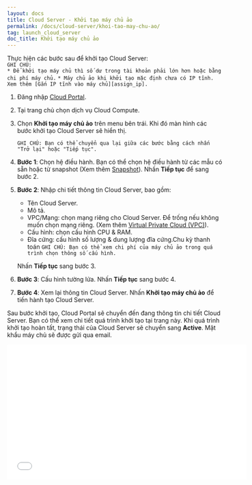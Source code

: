 ```yaml
---
layout: docs
title: Cloud Server - Khởi tạo máy chủ ảo
permalink: /docs/cloud-server/khoi-tao-may-chu-ao/
tag: launch_cloud_server
doc_title: Khởi tạo máy chủ ảo
---
```


Thực hiện các bước sau để khởi tạo Cloud Server:  
```GHI CHÚ: ```  
```* Để khởi tạo máy chủ thì số dư trong tài khoản phải lớn hơn hoặc bằng chi phí máy chủ.```
```* Máy chủ ảo khi khởi tạo mặc định chưa có IP tĩnh. Xem thêm [Gắn IP tĩnh vào máy chủ][assign_ip].```

1. Đăng nhập [Cloud Portal][1].
2. Tại trang chủ chọn dịch vụ Cloud Compute.
3. Chọn **Khởi tạo máy chủ ảo** trên menu bên trái. Khi đó màn hình các bước khởi tạo Cloud Server sẽ hiển thị.

    ```GHI CHÚ: Bạn có thể chuyển qua lại giữa các bước bằng cách nhấn "Trở lại" hoặc "Tiếp tục".```

4. **Bước 1**: Chọn hệ điều hành. Bạn có thể chọn hệ điều hành từ các mẫu có sẵn hoặc từ snapshot (Xem thêm [Snapshot][2]). 
Nhấn **Tiếp tục** để sang bước 2.
5. **Bước 2**: Nhập chi tiết thông tin Cloud Server, bao gồm:
    - Tên Cloud Server.
    - Mô tả.
    - VPC/Mạng: chọn mạng riêng cho Cloud Server. Để trống nếu không muốn chọn mạng riêng. (Xem thêm [Virtual Private Cloud (VPC)][3]).
    - Cấu hình: chọn cấu hình CPU & RAM.
    - Đĩa cứng: cấu hình số lượng & dung lượng đĩa cứng.Chu kỳ thanh toán
    ```GHI CHÚ: Bạn có thể xem chi phí của máy chủ ảo trong quá trình chọn thông số cấu hình.```
    
    Nhấn **Tiếp tục** sang bước 3.
6. **Bước 3**: Cấu hình tường lửa. Nhấn **Tiếp tục** sang bước 4.
7. **Bước 4**: Xem lại thông tin Cloud Server. Nhấn **Khởi tạo máy chủ ảo** để tiến hành tạo Cloud Server.

Sau bước khởi tạo, Cloud Portal sẽ chuyển đến đang thông tin chi tiết Cloud Server. Bạn có thể xem chi tiết quá trình khởi tạo tại trang này.
Khi quá trình khởi tạo hoàn tất, trạng thái của Cloud Server sẽ chuyển sang **Active**. Mật khẩu máy chủ sẽ được gửi qua email.

<iframe width="560" height="315" src="//www.youtube.com/embed/oKg3SQ9bULA" frameborder="0" allowfullscreen></iframe>

[1]: https://my.cloudvis.vn
[2]: {{site.url}}/docs/cloud-server/snapshot
[3]: {{site.url}}/docs/virtual-private-cloud
[assign_ip]: {{site.url}}/docs/cloud-server/dia-chi-ip